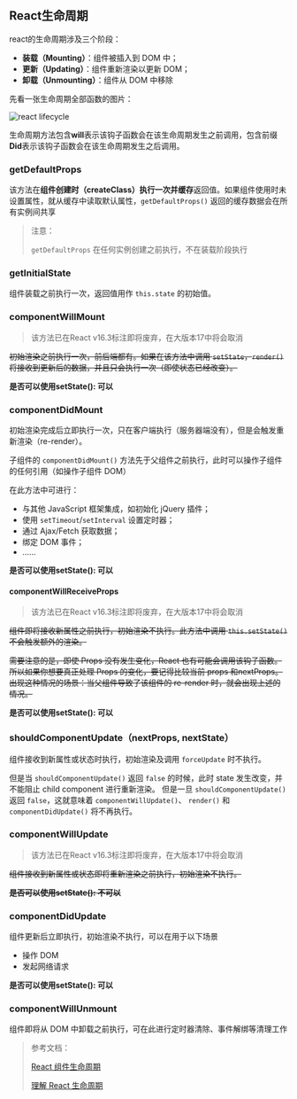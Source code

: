## React生命周期

react的生命周期涉及三个阶段：

- **装载（Mounting）**：组件被插入到 DOM 中；
- **更新（Updating）**：组件重新渲染以更新 DOM；
- **卸载（Unmounting）**：组件从 DOM 中移除

先看一张生命周期全部函数的图片：

![react lifecycle](https://cloud.githubusercontent.com/assets/12592949/24903814/1b2ff98c-1ee1-11e7-9f5a-59eb84171b53.png)

生命周期方法包含**will**表示该钩子函数会在该生命周期发生之前调用，包含前缀**Did**表示该钩子函数会在该生命周期发生之后调用。

### getDefaultProps

该方法在**组件创建时（createClass）执行一次并缓存**返回值。如果组件使用时未设置属性，就从缓存中读取默认属性，`getDefaultProps()` 返回的缓存数据会在所有实例间共享

> 注意：
>
> `getDefaultProps` 在任何实例创建之前执行，不在装载阶段执行

### getInitialState

组件装载之前执行一次，返回值用作 `this.state` 的初始值。

### componentWillMount

> 该方法已在React v16.3标注即将废弃，在大版本17中将会取消

~~初始渲染之前执行一次，前后端都有。如果在该方法中调用 `setState`，`render()` 将接收到更新后的数据，并且只会执行一次（即使状态已经改变）。~~

**是否可以使用setState(): 可以**

### componentDidMount

初始渲染完成后立即执行一次，只在客户端执行（服务器端没有），但是会触发重新渲染（re-render）。

子组件的 `componentDidMount()` 方法先于父组件之前执行，此时可以操作子组件的任何引用（如操作子组件 DOM）

在此方法中可进行：

- 与其他 JavaScript 框架集成，如初始化 jQuery 插件；
- 使用 `setTimeout`/`setInterval` 设置定时器；
- 通过 Ajax/Fetch 获取数据；
- 绑定 DOM 事件；
- ……

**是否可以使用setState(): 可以**

#### componentWillReceiveProps

> 该方法已在React v16.3标注即将废弃，在大版本17中将会取消

~~组件即将接收新属性之前执行，初始渲染不执行。此方法中调用 `this.setState()` 不会触发额外的渲染。~~

~~需要注意的是，即使 Props 没有发生变化，React 也有可能会调用该钩子函数。所以如果你想要真正处理 Props 的变化，要记得比较当前 props 和nextProps。~~
~~出现这种情况的场景：当父组件导致了该组件的 re-render 时，就会出现上述的情况。~~

**是否可以使用setState(): 可以**

### shouldComponentUpdate（nextProps, nextState）

组件接收到新属性或状态时执行，初始渲染及调用 `forceUpdate` 时不执行。

但是当 `shouldComponentUpdate()` 返回 `false` 的时候，此时 state 发生改变，并不能阻止 child component 进行重新渲染。
但是一旦 `shouldComponentUpdate()` 返回 `false`，这就意味着 `componentWillUpdate()`、 `render()` 和 `componentDidUpdate()` 将不再执行。

### componentWillUpdate

> 该方法已在React v16.3标注即将废弃，在大版本17中将会取消

~~组件接收到新属性或状态即将重新渲染之前执行，初始渲染不执行。~~

~~**是否可以使用setState(): 不可以**~~

### componentDidUpdate

组件更新后立即执行，初始渲染不执行，可以在用于以下场景

- 操作 DOM
- 发起网络请求

**是否可以使用setState(): 可以**

### componentWillUnmount

组件即将从 DOM 中卸载之前执行，可在此进行定时器清除、事件解绑等清理工作





> 参考文档：
>
> [React 组件生命周期](https://github.com/superman66/Front-End-Blog/issues/2)
>
> [理解 React 生命周期](https://csspod.com/understanding-reactjs-lifecycle-methods/)